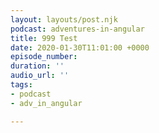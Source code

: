 ```yaml
---
layout: layouts/post.njk
podcast: adventures-in-angular
title: 999 Test
date: 2020-01-30T11:01:00 +0000
episode_number: 
duration: ''
audio_url: ''
tags:
- podcast
- adv_in_angular

---
```

